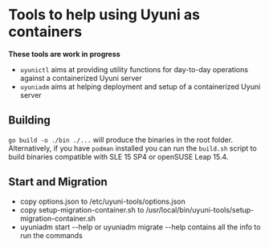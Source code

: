 # Tools to help using Uyuni as containers

**These tools are work in progress**

* `uyunictl` aims at providing utility functions for day-to-day operations against a containerized Uyuni server
* `uyuniadm` aims at helping deployment and setup of a containerized Uyuni server

## Building

`go build -o ./bin ./...` will produce the binaries in the root folder.
Alternatively, if you have `podman` installed you can run the `build.sh` script to build binaries compatible with SLE 15 SP4 or openSUSE Leap 15.4.


## Start and Migration
* copy options.json to /etc/uyuni-tools/options.json
* copy setup-migration-container.sh to /usr/local/bin/uyuni-tools/setup-migration-container.sh
* uyuniadm start --help or uyuniadm migrate --help contains all the info to run the commands
